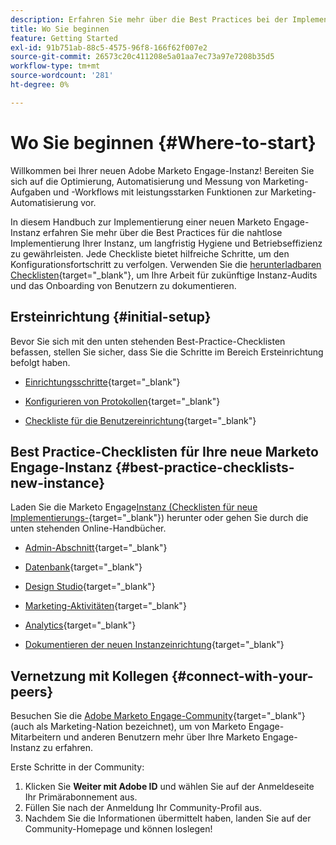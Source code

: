 ```yaml
---
description: Erfahren Sie mehr über die Best Practices bei der Implementierung einer neuen Marketo Engage-Instanz. Wenn Sie die durchgeführten Vorgänge nachverfolgen, können Sie Marketo Engage optimal nutzen und Ihre Instanz für langfristige Hygiene und Effizienz einrichten. Benutzen Sie als neuer Administrator, der in einer neuen Instanz navigiert, diese Handbücher, um fokussiert und organisiert zu bleiben.
title: Wo Sie beginnen
feature: Getting Started
exl-id: 91b751ab-88c5-4575-96f8-166f62f007e2
source-git-commit: 26573c20c411208e5a01aa7ec73a97e7208b35d5
workflow-type: tm+mt
source-wordcount: '281'
ht-degree: 0%

---
```


# Wo Sie beginnen {#Where-to-start}

Willkommen bei Ihrer neuen Adobe Marketo Engage-Instanz! Bereiten Sie sich auf die Optimierung, Automatisierung und Messung von Marketing-Aufgaben und -Workflows mit leistungsstarken Funktionen zur Marketing-Automatisierung vor.

In diesem Handbuch zur Implementierung einer neuen Marketo Engage-Instanz erfahren Sie mehr über die Best Practices für die nahtlose Implementierung Ihrer Instanz, um langfristig Hygiene und Betriebseffizienz zu gewährleisten. Jede Checkliste bietet hilfreiche Schritte, um den Konfigurationsfortschritt zu verfolgen. Verwenden Sie die [herunterladbaren Checklisten](/help/marketo/getting-started/implementing-a-new-marketo-engage-instance/assets/adobe-marketo-engage-new-instance-admin-checklist.xlsx){target="_blank"}, um Ihre Arbeit für zukünftige Instanz-Audits und das Onboarding von Benutzern zu dokumentieren.

## Ersteinrichtung {#initial-setup}

Bevor Sie sich mit den unten stehenden Best-Practice-Checklisten befassen, stellen Sie sicher, dass Sie die Schritte im Bereich Ersteinrichtung befolgt haben.

* [Einrichtungsschritte](/help/marketo/getting-started/initial-setup/setup-steps.md){target="_blank"}

* [Konfigurieren von Protokollen](/help/marketo/getting-started/initial-setup/configure-protocols-for-marketo.md){target="_blank"}

* [Checkliste für die Benutzereinrichtung](/help/marketo/getting-started/initial-setup/user-setup.md){target="_blank"}

## Best Practice-Checklisten für Ihre neue Marketo Engage-Instanz {#best-practice-checklists-new-instance}

Laden Sie die Marketo Engage[Instanz (Checklisten für neue Implementierungs-](/help/marketo/getting-started/implementing-a-new-marketo-engage-instance/assets/adobe-marketo-engage-new-instance-admin-checklist.xlsx){target="_blank"}) herunter oder gehen Sie durch die unten stehenden Online-Handbücher.

* [Admin-Abschnitt](/help/marketo/getting-started/implementing-a-new-marketo-engage-instance/admin-section-checklist.md){target="_blank"}

* [Datenbank](/help/marketo/getting-started/implementing-a-new-marketo-engage-instance/database-checklist.md){target="_blank"}

* [Design Studio](/help/marketo/getting-started/implementing-a-new-marketo-engage-instance/design-studio-checklist.md){target="_blank"}

* [Marketing-Aktivitäten](/help/marketo/getting-started/implementing-a-new-marketo-engage-instance/marketing-activities-checklist.md){target="_blank"}

* [Analytics](/help/marketo/getting-started/implementing-a-new-marketo-engage-instance/analytics-checklist.md){target="_blank"}

* [Dokumentieren der neuen Instanzeinrichtung](/help/marketo/getting-started/implementing-a-new-marketo-engage-instance/document-your-setup.md){target="_blank"}

## Vernetzung mit Kollegen {#connect-with-your-peers}

Besuchen Sie die [Adobe Marketo Engage-Community](https://nation.marketo.com/){target="_blank"} (auch als Marketing-Nation bezeichnet), um von Marketo Engage-Mitarbeitern und anderen Benutzern mehr über Ihre Marketo Engage-Instanz zu erfahren.

Erste Schritte in der Community:

1. Klicken Sie **Weiter mit Adobe ID** und wählen Sie auf der Anmeldeseite Ihr Primärabonnement aus.
1. Füllen Sie nach der Anmeldung Ihr Community-Profil aus.
1. Nachdem Sie die Informationen übermittelt haben, landen Sie auf der Community-Homepage und können loslegen!

